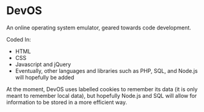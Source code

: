 # DevOS

An online operating system emulator, geared towards code development.

Coded In:
  - HTML
  - CSS
  - Javascript and jQuery
  - Eventually, other languages and libraries such as PHP, SQL, and Node.js will hopefully be added
  
At the moment, DevOS uses labelled cookies to remember its data (it is only meant to remember local data), but hopefully Node.js and SQL will allow for information to be stored in a more efficient way.
